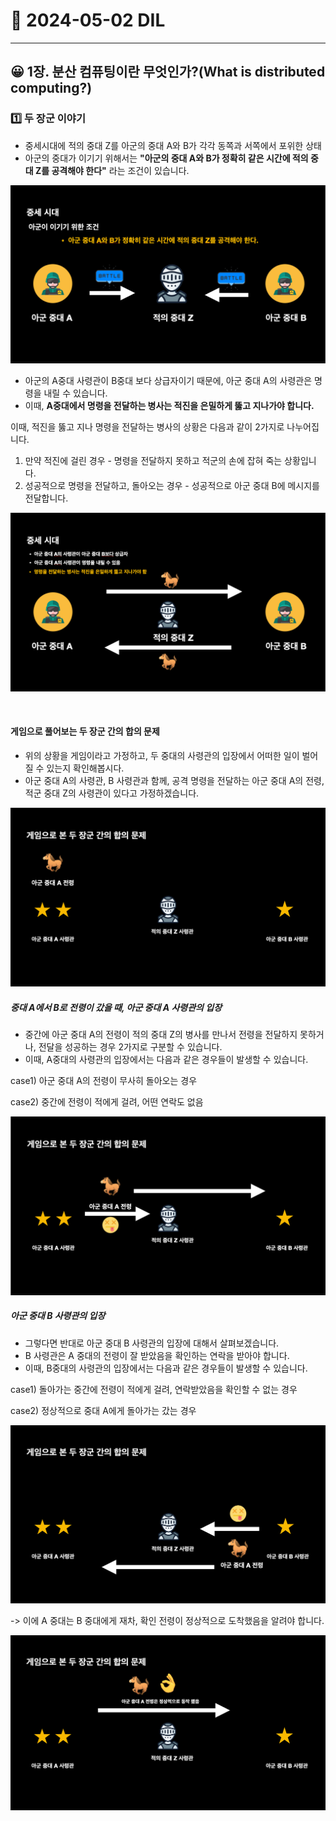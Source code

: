 # 📖 2024-05-02 DIL

---

## 😀 1장. 분산 컴퓨팅이란 무엇인가?(What is distributed computing?)


### 1️⃣ 두 장군 이야기

- 중세시대에 적의 중대 Z를 아군의 중대 A와 B가 각각 동쪽과 서쪽에서 포위한 상태
- 아군의 중대가 이기기 위해서는 **"아군의 중대 A와 B가 정확히 같은 시간에 적의 중대 Z를 공격해야 한다"** 라는 조건이 있습니다.

![1.png](image%2F1.png)


- 아군의 A중대 사령관이 B중대 보다 상급자이기 때문에, 아군 중대 A의 사령관은 명령을 내릴 수 있습니다.
- 이때, **A중대에서 명령을 전달하는 병사는 적진을 은밀하게 뚫고 지나가야 합니다.**

이때, 적진을 뚫고 지나 명령을 전달하는 병사의 상황은 다음과 같이 2가지로 나누어집니다.
1. 만약 적진에 걸린 경우 - 명령을 전달하지 못하고 적군의 손에 잡혀 죽는 상황입니다.
2. 성공적으로 명령을 전달하고, 돌아오는 경우 - 성공적으로 아군 중대 B에 메시지를 전달합니다.

![2.png](image%2F2.png)

<br/>

#### 게임으로 풀어보는 두 장군 간의 합의 문제

- 위의 상황을 게임이라고 가정하고, 두 중대의 사령관의 입장에서 어떠한 일이 벌어질 수 있는지 확인해봅시다.
- 아군 중대 A의 사령관, B 사령관과 함께, 공격 명령을 전달하는 아군 중대 A의 전령, 적군 중대 Z의 사령관이 있다고 가정하겠습니다.


![3.png](image%2F3.png)

##### 중대 A에서 B로 전령이 갔을 때, 아군 중대 A 사령관의 입장
- 중간에 아군 중대 A의 전령이 적의 중대 Z의 병사를 만나서 전령을 전달하지 못하거나, 전달을 성공하는 경우 2가지로 구분할 수 있습니다.
- 이때, A중대의 사령관의 입장에서는 다음과 같은 경우들이 발생할 수 있습니다.

case1) 아군 중대 A의 전령이 무사히 돌아오는 경우

case2) 중간에 전령이 적에게 걸려, 어떤 연락도 없음

![4.png](image%2F4.png)


##### 아군 중대 B 사령관의 입장
- 그렇다면 반대로 아군 중대 B 사령관의 입장에 대해서 살펴보겠습니다.
- B 사령관은 A 중대의 전령이 잘 받았음을 확인하는 연락을 받아야 합니다.
- 이때, B중대의 사령관의 입장에서는 다음과 같은 경우들이 발생할 수 있습니다.

case1) 돌아가는 중간에 전령이 적에게 걸려, 연락받았음을 확인할 수 없는 경우 

case2) 정상적으로 중대 A에게 돌아가는 갔는 경우


![5.png](image%2F5.png)


-> 이에 A 중대는 B 중대에게 재차, 확인 전령이 정상적으로 도착했음을 알려야 합니다.

![6.png](image%2F6.png)

<br/>
